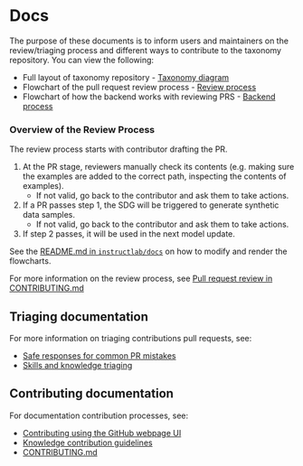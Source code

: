 # Docs

The purpose of these documents is to inform users and maintainers on the review/triaging process and different ways to contribute to the taxonomy repository. You can view the following:

- Full layout of taxonomy repository - [Taxonomy diagram](taxonomy_diagram.png)
- Flowchart of the pull request review process - [Review process](assets/review-process.png)
- Flowchart of how the backend works with reviewing PRS - [Backend process](assets/backend.png)
### Overview of the Review Process
The review process starts with contributor drafting the PR.
1. At the PR stage, reviewers manually check its contents (e.g. making sure the examples are added to the correct path, inspecting the contents of examples).
   - If not valid, go back to the contributor and ask them to take actions.
2. If a PR passes step 1, the SDG will be triggered to generate synthetic data samples.
   - If not valid, go back to the contributor and ask them to take actions.
3. If step 2 passes, it will be used in the next model update.

See the [README.md in `instructlab/docs`](https://github.com/instructlab/instructlab/blob/main/docs/README.md) on how to modify and render the flowcharts.

For more information on the review process, see [Pull request review in CONTRIBUTING.md](https://github.com/instructlab/taxonomy/blob/main/CONTRIBUTING.md#pull-request-review)

## Triaging documentation 

For more information on triaging contributions pull requests, see:

- [Safe responses for common PR mistakes](triaging/safe-responses.md)
- [Skills and knowledge triaging](triaging/skills-triage.md)
## Contributing documentation

For documentation contribution processes, see:

- [Contributing using the GitHub webpage UI](contributing_via_GH_UI.md)
- [Knowledge contribution guidelines](knowledge-contribution-guide.md)
- [CONTRIBUTING.md](../CONTRIBUTING.md)